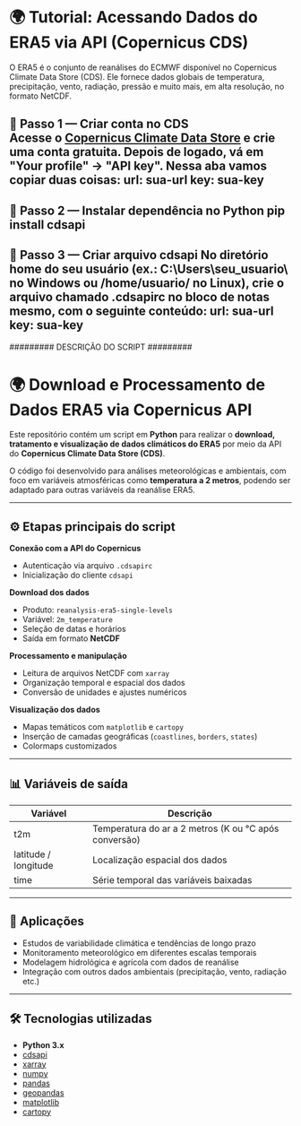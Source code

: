 # 🌍 Tutorial: Acessando Dados do ERA5 via API (Copernicus CDS)

O ERA5 é o conjunto de reanálises do ECMWF disponível no Copernicus Climate Data Store (CDS). Ele fornece dados globais de temperatura, precipitação, vento, radiação, pressão e muito mais, em alta resolução, no formato NetCDF.  

🔹 **Passo 1 — Criar conta no CDS**  
Acesse o [Copernicus Climate Data Store](https://cds.climate.copernicus.eu/) e crie uma conta gratuita. Depois de logado, vá em "Your profile" → "API key". 
Nessa aba vamos copiar duas coisas:
url: sua-url
key: sua-key
---
🔹 Passo 2 — Instalar dependência no Python
pip install cdsapi
---
🔹 Passo 3 — Criar arquivo cdsapi
No diretório home do seu usuário (ex.: C:\Users\seu_usuario\ no Windows ou /home/usuario/ no Linux), crie o arquivo chamado .cdsapirc no bloco de notas mesmo, com o seguinte conteúdo:
url: sua-url
key: sua-key
---
######### DESCRIÇÃO DO SCRIPT #########

# 🌍 Download e Processamento de Dados ERA5 via Copernicus API  

Este repositório contém um script em **Python** para realizar o **download, tratamento e visualização de dados climáticos do ERA5** por meio da API do **Copernicus Climate Data Store (CDS)**.  

O código foi desenvolvido para análises meteorológicas e ambientais, com foco em variáveis atmosféricas como **temperatura a 2 metros**, podendo ser adaptado para outras variáveis da reanálise ERA5.  

---

## ⚙️ Etapas principais do script  

**Conexão com a API do Copernicus**  
- Autenticação via arquivo `.cdsapirc`  
- Inicialização do cliente `cdsapi`  

**Download dos dados**  
- Produto: `reanalysis-era5-single-levels`  
- Variável: `2m_temperature`  
- Seleção de datas e horários  
- Saída em formato **NetCDF**  

**Processamento e manipulação**  
- Leitura de arquivos NetCDF com `xarray`  
- Organização temporal e espacial dos dados  
- Conversão de unidades e ajustes numéricos  

**Visualização dos dados**  
- Mapas temáticos com `matplotlib` e `cartopy`  
- Inserção de camadas geográficas (`coastlines`, `borders`, `states`)  
- Colormaps customizados  

---

## 📊 Variáveis de saída  
| Variável | Descrição |  
|----------|------------|  
| t2m | Temperatura do ar a 2 metros (K ou °C após conversão) |  
| latitude / longitude | Localização espacial dos dados |  
| time | Série temporal das variáveis baixadas |  

---

## 🎯 Aplicações  
- Estudos de variabilidade climática e tendências de longo prazo  
- Monitoramento meteorológico em diferentes escalas temporais  
- Modelagem hidrológica e agrícola com dados de reanálise  
- Integração com outros dados ambientais (precipitação, vento, radiação etc.)  

---

## 🛠️ Tecnologias utilizadas  
- **Python 3.x**  
- [cdsapi](https://pypi.org/project/cdsapi/)  
- [xarray](https://docs.xarray.dev/)  
- [numpy](https://numpy.org/)  
- [pandas](https://pandas.pydata.org/)  
- [geopandas](https://geopandas.org/)  
- [matplotlib](https://matplotlib.org/)  
- [cartopy](https://scitools.org.uk/cartopy/docs/latest/)  
